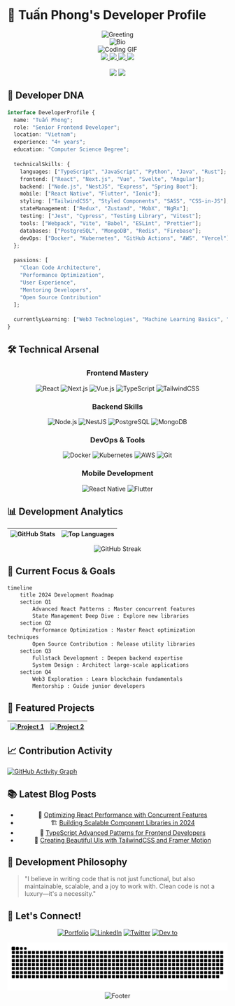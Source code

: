 # 🚀 Tuấn Phong's Developer Profile

<div align="center">
  <img src="https://readme-typing-svg.herokuapp.com?font=JetBrains+Mono&weight=600&size=40&duration=4000&pause=1000&color=00D26A&center=true&vCenter=true&width=600&height=70&lines=Hi+there+%F0%9F%91%8B%2C+I'm+Tuấn+Phong!;Senior+Frontend+Developer" alt="Greeting" />
</div>

<div align="center">
  <img src="https://readme-typing-svg.herokuapp.com?font=JetBrains+Mono&size=22&duration=4000&pause=1000&color=00D26A&center=true&vCenter=true&width=600&lines=4%2B+years+coding+%F0%9F%92%BB;Clean+Code+Advocate+%F0%9F%8C%9F;From+Vietnam+%F0%9F%87%BB%F0%9F%87%B3" alt="Bio" />
</div>

<div align="center">
  <img src="https://media.giphy.com/media/v1.Y2lkPTc5MGI3NjExd3F2d3V0dWJ2eWZ0dWJ0b3J1eXJ0dG9wZ3R3d2V3b2R3eGZ2c3J5cCZlcD12MV9pbnRlcm5hbF9naWZfYnlfaWQmY3Q9Zw/3oKIPEqDGUULpEU0aQ/giphy.gif" alt="Coding GIF" width="400" />
</div>

<div align="center">
  <a href="https://github.com/hoangtuanphong1a" target="_blank">
    <img src="https://img.shields.io/badge/GitHub-100000?style=for-the-badge&logo=github&logoColor=white&color=00D26A"/>
  </a>
  <a href="https://linkedin.com/in/yourprofile" target="_blank">
    <img src="https://img.shields.io/badge/LinkedIn-0077B5?style=for-the-badge&logo=linkedin&logoColor=white&color=00D26A"/>
  </a>
  <a href="https://twitter.com/yourprofile" target="_blank">
    <img src="https://img.shields.io/badge/Twitter-1DA1F2?style=for-the-badge&logo=twitter&logoColor=white&color=00D26A"/>
  </a>
  <a href="mailto:your.email@example.com">
    <img src="https://img.shields.io/badge/Email-D14836?style=for-the-badge&logo=gmail&logoColor=white&color=00D26A"/>
  </a>
</div>

<br/>

<div align="center">
  <img src="https://komarev.com/ghpvc/?username=hoangtuanphong1a&style=for-the-badge&color=00D26A"/>
  <img src="https://img.shields.io/github/followers/hoangtuanphong1a?style=for-the-badge&color=00D26A"/>
</div>

## 🧬 Developer DNA

```typescript
interface DeveloperProfile {
  name: "Tuấn Phong";
  role: "Senior Frontend Developer";
  location: "Vietnam";
  experience: "4+ years";
  education: "Computer Science Degree";
  
  technicalSkills: {
    languages: ["TypeScript", "JavaScript", "Python", "Java", "Rust"];
    frontend: ["React", "Next.js", "Vue", "Svelte", "Angular"];
    backend: ["Node.js", "NestJS", "Express", "Spring Boot"];
    mobile: ["React Native", "Flutter", "Ionic"];
    styling: ["TailwindCSS", "Styled Components", "SASS", "CSS-in-JS"];
    stateManagement: ["Redux", "Zustand", "MobX", "NgRx"];
    testing: ["Jest", "Cypress", "Testing Library", "Vitest"];
    tools: ["Webpack", "Vite", "Babel", "ESLint", "Prettier"];
    databases: ["PostgreSQL", "MongoDB", "Redis", "Firebase"];
    devOps: ["Docker", "Kubernetes", "GitHub Actions", "AWS", "Vercel"];
  };
  
  passions: [
    "Clean Code Architecture",
    "Performance Optimization",
    "User Experience",
    "Mentoring Developers",
    "Open Source Contribution"
  ];
  
  currentlyLearning: ["Web3 Technologies", "Machine Learning Basics", "Rust"];
}
```

## 🛠️ Technical Arsenal

<div align="center">
  
### **Frontend Mastery**
![React](https://img.shields.io/badge/React-61DAFB?style=for-the-badge&logo=react&logoColor=black)
![Next.js](https://img.shields.io/badge/Next.js-000000?style=for-the-badge&logo=next.js&logoColor=white)
![Vue.js](https://img.shields.io/badge/Vue.js-4FC08D?style=for-the-badge&logo=vue.js&logoColor=white)
![TypeScript](https://img.shields.io/badge/TypeScript-3178C6?style=for-the-badge&logo=typescript&logoColor=white)
![TailwindCSS](https://img.shields.io/badge/Tailwind_CSS-38B2AC?style=for-the-badge&logo=tailwind-css&logoColor=white)

### **Backend Skills**
![Node.js](https://img.shields.io/badge/Node.js-339933?style=for-the-badge&logo=node.js&logoColor=white)
![NestJS](https://img.shields.io/badge/NestJS-E0234E?style=for-the-badge&logo=nestjs&logoColor=white)
![PostgreSQL](https://img.shields.io/badge/PostgreSQL-4169E1?style=for-the-badge&logo=postgresql&logoColor=white)
![MongoDB](https://img.shields.io/badge/MongoDB-47A248?style=for-the-badge&logo=mongodb&logoColor=white)

### **DevOps & Tools**
![Docker](https://img.shields.io/badge/Docker-2496ED?style=for-the-badge&logo=docker&logoColor=white)
![Kubernetes](https://img.shields.io/badge/Kubernetes-326CE5?style=for-the-badge&logo=kubernetes&logoColor=white)
![AWS](https://img.shields.io/badge/AWS-FF9900?style=for-the-badge&logo=amazon-aws&logoColor=white)
![Git](https://img.shields.io/badge/Git-F05032?style=for-the-badge&logo=git&logoColor=white)

### **Mobile Development**
![React Native](https://img.shields.io/badge/React_Native-61DAFB?style=for-the-badge&logo=react&logoColor=black)
![Flutter](https://img.shields.io/badge/Flutter-02569B?style=for-the-badge&logo=flutter&logoColor=white)

</div>

## 📊 Development Analytics

<div align="center">
  
| <img src="https://github-readme-stats.vercel.app/api?username=hoangtuanphong1a&show_icons=true&theme=dark&hide_border=true&bg_color=0d1117&title_color=00D26A&icon_color=00D26A&text_color=ffffff" alt="GitHub Stats" /> | <img src="https://github-readme-stats.vercel.app/api/top-langs/?username=hoangtuanphong1a&layout=compact&theme=dark&hide_border=true&bg_color=0d1117&title_color=00D26A&text_color=ffffff" alt="Top Languages" /> |
| :-: | :-: |

<img src="https://github-readme-streak-stats.herokuapp.com/?user=hoangtuanphong1a&theme=dark&hide_border=true&background=0d1117&stroke=00D26A&ring=00D26A&fire=00D26A&currStreakNum=ffffff&sideNums=ffffff&currStreakLabel=00D26A&sideLabels=00D26A&dates=ffffff" alt="GitHub Streak" />

</div>

## 🎯 Current Focus & Goals

```mermaid
timeline
    title 2024 Development Roadmap
    section Q1
        Advanced React Patterns : Master concurrent features
        State Management Deep Dive : Explore new libraries
    section Q2
        Performance Optimization : Master React optimization techniques
        Open Source Contribution : Release utility libraries
    section Q3
        Fullstack Development : Deepen backend expertise
        System Design : Architect large-scale applications
    section Q4
        Web3 Exploration : Learn blockchain fundamentals
        Mentorship : Guide junior developers
```

## 🌟 Featured Projects

<div align="center">
  
| <a href="https://github.com/hoangtuanphong1a/project1"><img src="https://github-readme-stats.vercel.app/api/pin/?username=hoangtuanphong1a&repo=project1&theme=dark&hide_border=true&bg_color=0d1117&title_color=00D26A&text_color=ffffff" alt="Project 1" /></a> | <a href="https://github.com/hoangtuanphong1a/project2"><img src="https://github-readme-stats.vercel.app/api/pin/?username=hoangtuanphong1a&repo=project2&theme=dark&hide_border=true&bg_color=0d1117&title_color=00D26A&text_color=ffffff" alt="Project 2" /></a> |
| :------------------------------------------------------------------------------------------------------------------------------------------------------------------------------------------: | :------------------------------------------------------------------------------------------------------------------------------------------------------------------------------------------: |

</div>

## 📈 Contribution Activity

[![GitHub Activity Graph](https://github-readme-activity-graph.vercel.app/graph?username=hoangtuanphong1a&theme=react-dark&hide_border=true&bg_color=0d1117&color=00D26A&line=00D26A&point=00D26A&area=true)](https://github.com/ashutosh00710/github-readme-activity-graph)

## 📚 Latest Blog Posts

<div align="center">
  
- 🚀 [Optimizing React Performance with Concurrent Features](https://dev.to/yourpost1)
- 🏗️ [Building Scalable Component Libraries in 2024](https://dev.to/yourpost2)
- 📘 [TypeScript Advanced Patterns for Frontend Developers](https://dev.to/yourpost3)
- 🎨 [Creating Beautiful UIs with TailwindCSS and Framer Motion](https://dev.to/yourpost4)

</div>

## 🎨 Development Philosophy

> "I believe in writing code that is not just functional, but also maintainable, scalable, and a joy to work with. Clean code is not a luxury—it's a necessity."

## 🤝 Let's Connect!

<div align="center">
  
[![Portfolio](https://img.shields.io/badge/Portfolio-000000?style=for-the-badge&logo=About.me&logoColor=white&color=00D26A)](https://yourportfolio.com)
[![LinkedIn](https://img.shields.io/badge/LinkedIn-0077B5?style=for-the-badge&logo=linkedin&logoColor=white&color=00D26A)](https://linkedin.com/in/yourprofile)
[![Twitter](https://img.shields.io/badge/Twitter-1DA1F2?style=for-the-badge&logo=twitter&logoColor=white&color=00D26A)](https://twitter.com/yourprofile)
[![Dev.to](https://img.shields.io/badge/dev.to-0A0A0A?style=for-the-badge&logo=dev.to&logoColor=white&color=00D26A)](https://dev.to/yourprofile)

</div>

<div align="center">
  
<img src="https://raw.githubusercontent.com/Platane/snk/output/github-contribution-grid-snake.svg" alt="Contribution Snake" />

</div>

<div align="center">
  
<img src="https://readme-typing-svg.herokuapp.com?font=JetBrains+Mono&size=25&duration=4000&pause=1000&color=00D26A&center=true&vCenter=true&width=600&lines=Thanks+for+stopping+by!+%F0%9F%91%8B;Let's+create+something+amazing+together!+%F0%9F%9A%80" alt="Footer" />

</div>
